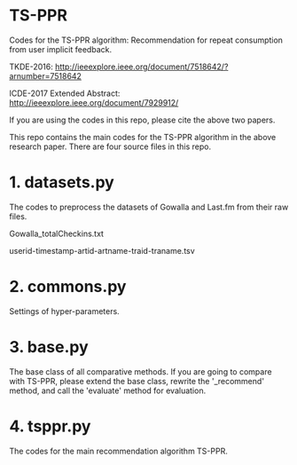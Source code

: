 # TS-PPR
Codes for the TS-PPR algorithm: Recommendation for repeat consumption from user implicit feedback.

TKDE-2016: http://ieeexplore.ieee.org/document/7518642/?arnumber=7518642

ICDE-2017 Extended Abstract: http://ieeexplore.ieee.org/document/7929912/

If you are using the codes in this repo, please cite the above two papers.

This repo contains the main codes for the TS-PPR algorithm in the above research paper.
There are four source files in this repo.

# 1. datasets.py
The codes to preprocess the datasets of Gowalla and Last.fm from their raw files.

Gowalla_totalCheckins.txt

userid-timestamp-artid-artname-traid-traname.tsv

# 2. commons.py

Settings of hyper-parameters.

# 3. base.py

The base class of all comparative methods. 
If you are going to compare with TS-PPR, please extend the base class, 
rewrite the '_recommend' method, and call the 'evaluate' method for evaluation.

# 4. tsppr.py

The codes for the main recommendation algorithm TS-PPR.
